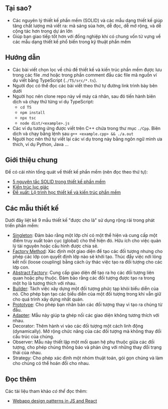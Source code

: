 ## Tại sao?

- Các nguyên lý thiết kế phần mềm (SOLID) và các mẫu dạng thiết kế giúp tăng chất lượng mã viết ra: mã sáng sủa hơn, dễ đọc, dễ mở rộng, và dễ cộng tác hơn trong dự án lớn
- Giúp bạn giao tiếp tốt hơn với đồng nghiệp khi có chung vốn từ vựng về các mẫu dạng thiết kế phổ biến trong kỹ thuật phần mềm

## Hướng dẫn

- Các bài viết chọn lọc về chủ đề thiết kế và kiến trúc phần mềm được lưu trong các file .md hoặc trong phần comment đầu các file mã nguồn ví dụ viết bằng TypeScript (`./TS/src/*.ts`).
- Người đọc có thể đọc các bài viết theo thứ tự đường link trình bày bên dưới
- Người học nên clone repo này về máy cá nhân, sau đó tiến hành biên dịch và chạy thử từng ví dụ TypeScript:
  - `cd TS`
  - `npm install`
  - `npx tsc`
  - `node dist/<example>.js`
- Các ví dụ tương ứng được viết trên C++ chứa trong thư mục `./Cpp`. Biên dịch và chạy bằng lệnh sau `g++ <example.cpp> && ./a.out`
- Người học nên thử tự viết lại các ví dụ trong này bằng ngôn ngữ mình ưa thích, ví dụ Python, Java ...

## Giới thiệu chung

Để có cái nhìn tổng quát về thiết kế phần mềm (nên đọc theo thứ tự):

- [5 nguyên tắc SOLID trong thiết kế phần mềm](./SOLID_TS.md)
- [Kiến trúc lục giác](./Hexagonal_Architecture.md)
- [Đề xuất: Lộ trình học thiết kế và kiến trúc phần mềm](./Softwave_Design_Architecture_Roadmap.md)

## Các mẫu thiết kế

Dưới đây liệt kê 9 mẫu thiết kế "được cho là" sử dụng rộng rãi trong phát triển phần mềm:

- [Singleton](./TS/src/singleton.ts): Đảm bảo rằng một lớp chỉ có một thể hiện và cung cấp một điểm truy xuất toàn cục (global) cho thể hiện đó. Hữu ích cho việc quản lý tài nguyên hoặc cấu hình được chia sẻ.
- [Factory Method](./Factory_Method.md): Xác định một giao diện để tạo các đối tượng nhưng cho phép các lớp con quyết định lớp nào sẽ khởi tạo. Thúc đẩy việc nới lỏng kết nối (loose coupling) bằng cách ủy thác việc tạo ra đối tượng cho các lớp con.
- [Abstract Factory](./Abstract_Factory.md): Cung cấp giao diện để tạo ra họ các đối tượng liên quan hoặc phụ thuộc. Đảm bảo rằng các đối tượng được tạo ra trong một họ là tương thích với nhau.
- [Builder](./TS/src/builder.ts): Tách việc xây dựng một đối tượng phức tạp khỏi biểu diễn của nó. Cho phép bạn tạo các biểu diễn của một đối tượng trong khi vẫn giữ cho quá trình xây dựng nhất quán.
- [Prototype](./TS/src/prototype.ts): Cho phép bạn nhân bản các đối tượng thay vì tạo ra chúng từ đầu.
- [Adapter](./TS/src/adapter.ts): Mẫu này giúp ta ghép nối các giao diện không tương thích với nhau.
- Decorator: Thêm hành vi vào các đối tượng một cách linh động (dynamically). Mở rộng chức năng của các đối tượng mà không thay đổi cấu trúc của chúng.
- Observer: Mẫu này thiết lập một mối quan hệ phụ thuộc giữa các đối tượng, cho phép chúng thông báo và phản ứng với những thay đổi trạng thái của nhau.
- Strategy: Cho phép xác định một nhóm thuật toán, gói gọn chúng và làm cho chúng có thể hoán đổi cho nhau.

## Đọc thêm

Các tài liệu tham khảo _có thể_ đọc thêm:

- [Webapp design patterns in JS and React](https://www.patterns.dev/)
